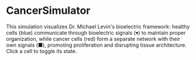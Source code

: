 # CancerSimulator
This simulation visualizes Dr. Michael Levin's bioelectric framework: healthy cells (blue) communicate through bioelectric signals (▾) to maintain proper organization, while cancer cells (red) form a separate network with their own signals (■), promoting proliferation and disrupting tissue architecture. Click a cell to toggle its state.
